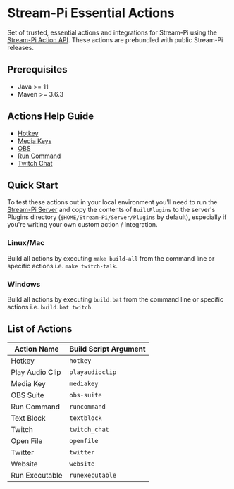 # Stream-Pi Essential Actions

Set of trusted, essential actions and integrations for Stream-Pi using the [Stream-Pi Action API](https://github.com/stream-pi/action-api). These actions are prebundled with public Stream-Pi releases.

## Prerequisites

- Java >= 11
- Maven >= 3.6.3

## Actions Help Guide

- [Hotkey](hotkeyaction/README.md)
- [Media Keys](mediakeyaction/README.md)
- [OBS](obssuite/README.md)
- [Run Command](runcommandaction/README.md)
- [Twitch Chat](twitch-chat-action/README.md)

## Quick Start

To test these actions out in your local environment you'll need to run the [Stream-Pi Server](https://github.com/stream-pi/server) and copy the contents of `BuiltPlugins` to the server's
Plugins directory (`$HOME/Stream-Pi/Server/Plugins` by default), especially if you're writing your own custom action / integration.

### Linux/Mac

Build all actions by executing `make build-all` from the command line or specific actions i.e. `make twitch-talk`.

### Windows

Build all actions by executing `build.bat` from the command line or specific actions i.e. `build.bat twitch`.

## List of Actions

Action Name           | Build Script Argument   | 
--------------------- | ----------------------- | 
 Hotkey               | `hotkey`                | 
 Play Audio Clip      | `playaudioclip`         | 
 Media Key            | `mediakey`              | 
 OBS Suite            | `obs-suite`             |
 Run Command          | `runcommand`            |
 Text Block           | `textblock`             | 
 Twitch               | `twitch_chat`           | 
 Open File            | `openfile`              | 
 Twitter              | `twitter`               | 
 Website              | `website`               | 
 Run Executable       | `runexecutable`         | 
 
